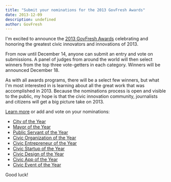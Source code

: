 ```yaml
---
title: "Submit your nominations for the 2013 GovFresh Awards"
date: 2013-12-09
description: undefined
author: GovFresh
---
```


<a href="http://awards.govfresh.com"></a>

I'm excited to announce the <a href="http://awards.govfresh.com">2013 GovFresh Awards</a> celebrating and honoring the greatest civic innovators and innovations of 2013.

From now until December 14, anyone can submit an entry and vote on submissions. A panel of judges from around the world will then select winners from the top three vote-getters in each category. Winners will be announced December 18.

As with all awards programs, there will be a select few winners, but what I'm most interested in is learning about all the great work that was accomplished in 2013. Because the nominations process is open and visible to the public, my hope is that the civic innovation community, journalists and citizens will get a big picture take on 2013.

<a href="http://awards.govfresh.com">Learn more</a> or add and vote on your nominations:

<ul>
	<li><a href="http://govfresh.uservoice.com/forums/233470-city-of-the-year" target="blank">City of the Year </a></li>
	<li><a href="http://govfresh.uservoice.com/forums/233484-mayor-of-the-year-2013-govfresh-awards" target="blank">Mayor of the Year </a></li>
	<li><a href="http://govfresh.uservoice.com/forums/233488-public-servant-of-the-year-2013-govfresh-awards" target="blank">Public Servant of the Year </a></li>
	<li><a href="http://govfresh.uservoice.com/forums/233491-civic-organization-of-the-year-2013-govfresh-awa" target="blank">Civic Organization of the Year</a></li>
	<li><a href="http://govfresh.uservoice.com/forums/233492-civic-entrepreneur-of-the-year-2013-govfresh-awa" target="blank">Civic Entrepreneur of the Year</a></li>
	<li><a href="http://govfresh.uservoice.com/forums/233494-civic-startup-of-the-year-2013-govfresh-awards" target="blank">Civic Startup of the Year</a></li>
	<li><a href="http://govfresh.uservoice.com/forums/233495-civic-design-of-the-year-2013-govfresh-awards" target="blank">Civic Design of the Year</a></li>
	<li><a href="http://govfresh.uservoice.com/forums/233496-civic-app-of-the-year-2013-govfresh-awards" target="blank">Civic App of the Year</a></li>
	<li><a href="http://govfresh.uservoice.com/forums/233497-civic-event-of-the-year-2013-govfresh-awards" target="blank">Civic Event of the Year</a></li>
</ul>

Good luck!
